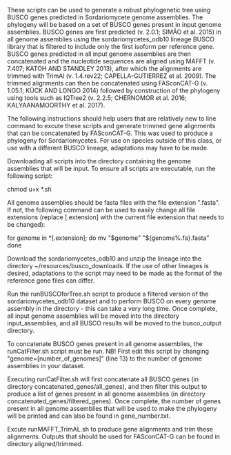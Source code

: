These scripts can be used to generate a robust  phylogenetic tree using BUSCO genes predicted in 
Sordariomycete genome assemblies. The phylogeny will be based on a set of BUSCO genes present in input 
genome assemblies. BUSCO genes are first predicted (v. 2.0.1; SIMÃO et al. 2015) in all genome
assemblies using the sordariomycetes_odb10 lineage BUSCO library that is filtered to include only the
first isoform per reference gene. BUSCO genes predicted in all input genome assemblies are then 
concatenated and the nucleotide sequences are aligned using MAFFT (v. 7.407; KATOH AND STANDLEY 2013), 
after which the alignments are trimmed with TrimAl (v. 1.4.rev22; CAPELLA-GUTIERREZ et al. 2009). The 
trimmed alignments can then be concatenated using FASconCAT-G (v. 1.05.1; KÜCK AND LONGO 2014) followed 
by construction of the phylogeny using tools such as IQTree2 (v. 2.2.5; CHERNOMOR et al. 2016;
KALYAANAMOORTHY et al. 2017). 

The following instructions should help users that are relatively new to line command to excute these 
scripts and generate trimmed gene alignments that can be concatenated by FASconCAT-G. This was used to 
produce a phylogeny for Sordariomycetes. For use on species outside of this class, or use with a different 
BUSCO lineage, adaptations may have to be made.

Downloading all scripts into the directory containing the genome assemblies that will be input. To ensure
all scripts are executable, run the following script:

chmod u+x *.sh

All genome assemblies should be fasta files with the file extension ".fasta". If not, the following
command can be used to easily change all file extensions (replace [.extension] with the current 
file extension that needs to be changed):

for genome in *[.extension]; do
  mv "$genome" "${genome%.fa}.fasta"
done

Download the sordariomycetes_odb10 and unzip the lineage into the directory ~/resources/busco_downloads.
If the use of other lineages is desired, adaptations to the script may need to be made as the format of
the reference gene files can differ. 

Run the runBUSCOforTree.sh script to produce a filtered version of the sordariomycetes_odb10 dataset
and to perform BUSCO on every genome assembly in the directory - this can take a very long time.
Once complete, all input genome assemblies will be moved into the directory input_assemblies, and 
all BUSCO results will be moved to the busco_output directory.

To concatenate BUSCO genes present in all genome assemblies, the runCatFilter.sh script must be run.
NB! First edit this script by changing "genome=[number_of_genomes]" (line 13) to the number of 
genome assemblies in your dataset. 

Executing runCatFilter.sh will first concatenate all BUSCO genes (in directory 
concatenated_genes/all_genes), and then filter this output to produce a list of genes present in all 
genome assemblies (in directory concatenated_genes/filtered_genes).
Once complete, the number of genes present in all genome assemblies that will be used to make the 
phylogeny will be printed and can also be found in gene_number.txt.

Excute runMAFFT_TrimAL.sh to produce gene alignments and trim these alignments. Outputs that should be used
for FASconCAT-G can be found in directory aligned/trimmed.
